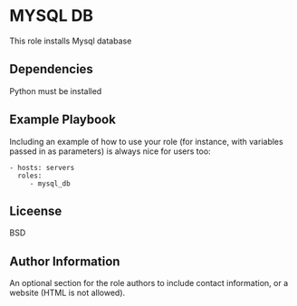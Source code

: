 MYSQL DB
=========

This role installs Mysql database

Dependencies
------------

Python must be installed 

Example Playbook
----------------

Including an example of how to use your role (for instance, with variables passed in as parameters) is always nice for users too:

    - hosts: servers
      roles:
         - mysql_db

Liceense
-------

BSD

Author Information
------------------

An optional section for the role authors to include contact information, or a website (HTML is not allowed).
